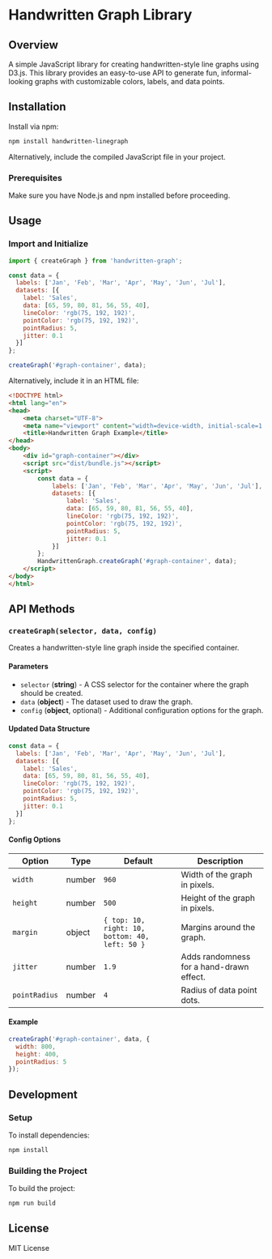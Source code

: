 # Handwritten Graph Library

## Overview

A simple JavaScript library for creating handwritten-style line graphs using D3.js. This library provides an easy-to-use API to generate fun, informal-looking graphs with customizable colors, labels, and data points.

## Installation

Install via npm:

```sh
npm install handwritten-linegraph
```

Alternatively, include the compiled JavaScript file in your project.

### Prerequisites

Make sure you have Node.js and npm installed before proceeding.

## Usage

### Import and Initialize

```javascript
import { createGraph } from 'handwritten-graph';

const data = {
  labels: ['Jan', 'Feb', 'Mar', 'Apr', 'May', 'Jun', 'Jul'],
  datasets: [{
    label: 'Sales',
    data: [65, 59, 80, 81, 56, 55, 40],
    lineColor: 'rgb(75, 192, 192)',
    pointColor: 'rgb(75, 192, 192)',
    pointRadius: 5,
    jitter: 0.1
  }]
};

createGraph('#graph-container', data);
```

Alternatively, include it in an HTML file:

```html
<!DOCTYPE html>
<html lang="en">
<head>
    <meta charset="UTF-8">
    <meta name="viewport" content="width=device-width, initial-scale=1.0">
    <title>Handwritten Graph Example</title>
</head>
<body>
    <div id="graph-container"></div>
    <script src="dist/bundle.js"></script>
    <script>
        const data = {
            labels: ['Jan', 'Feb', 'Mar', 'Apr', 'May', 'Jun', 'Jul'],
            datasets: [{
                label: 'Sales',
                data: [65, 59, 80, 81, 56, 55, 40],
                lineColor: 'rgb(75, 192, 192)',
                pointColor: 'rgb(75, 192, 192)',
                pointRadius: 5,
                jitter: 0.1
            }]
        };
        HandwrittenGraph.createGraph('#graph-container', data);
    </script>
</body>
</html>
```

## API Methods

### `createGraph(selector, data, config)`

Creates a handwritten-style line graph inside the specified container.

#### Parameters

- `selector` (**string**) - A CSS selector for the container where the graph should be created.
- `data` (**object**) - The dataset used to draw the graph.
- `config` (**object**, optional) - Additional configuration options for the graph.

#### Updated Data Structure

```javascript
const data = {
  labels: ['Jan', 'Feb', 'Mar', 'Apr', 'May', 'Jun', 'Jul'],
  datasets: [{
    label: 'Sales',
    data: [65, 59, 80, 81, 56, 55, 40],
    lineColor: 'rgb(75, 192, 192)',
    pointColor: 'rgb(75, 192, 192)',
    pointRadius: 5,
    jitter: 0.1
  }]
};
```

#### Config Options

| Option       | Type      | Default | Description |
|-------------|----------|---------|-------------|
| `width`     | number   | `960`   | Width of the graph in pixels. |
| `height`    | number   | `500`   | Height of the graph in pixels. |
| `margin`    | object   | `{ top: 10, right: 10, bottom: 40, left: 50 }` | Margins around the graph. |
| `jitter`    | number   | `1.9`   | Adds randomness for a hand-drawn effect. |
| `pointRadius` | number  | `4`   | Radius of data point dots. |

#### Example

```javascript
createGraph('#graph-container', data, {
  width: 800,
  height: 400,
  pointRadius: 5
});
```

## Development

### Setup

To install dependencies:

```sh
npm install
```

### Building the Project

To build the project:

```sh
npm run build
```

## License

MIT License
